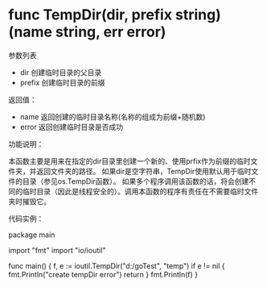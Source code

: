# func TempDir(dir, prefix string) (name string, err error)

参数列表

- dir 创建临时目录的父目录
- prefix 创建临时目录的前缀

返回值：

- name 返回创建的临时目录名称(名称的组成为前缀+随机数)
- error 返回创建临时目录是否成功

功能说明：

本函数主要是用来在指定的dir目录里创建一个新的、使用prfix作为前缀的临时文件夹，并返回文件夹的路径。 如果dir是空字符串，TempDir使用默认用于临时文件的目录（参见os.TempDir函数）。 如果多个程序调用该函数的话，将会创建不同的临时目录（因此是线程安全的）。调用本函数的程序有责任在不需要临时文件夹时摧毁它。

代码实例：

   package main

   import "fmt"
   import "io/ioutil"

   func main() {
    	f, e := ioutil.TempDir("d:/goTest", "temp")
    	if e != nil {
    	 	fmt.Println("create tempDir error")
    	 	return
    	}
    	fmt.Println(f)
   }
